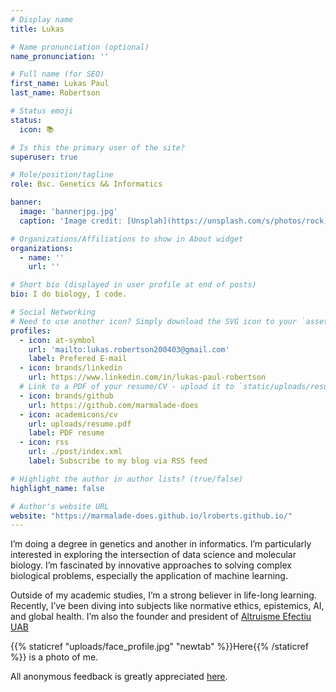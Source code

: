 ```yaml
---
# Display name
title: Lukas

# Name pronunciation (optional)
name_pronunciation: ''

# Full name (for SEO)
first_name: Lukas Paul
last_name: Robertson

# Status emoji
status:
  icon: 📚

# Is this the primary user of the site?
superuser: true

# Role/position/tagline
role: Bsc. Genetics && Informatics

banner:
  image: 'bannerjpg.jpg'
  caption: 'Image credit: [Unsplah](https://unsplash.com/s/photos/rock). I sadly forgot the author'

# Organizations/Affiliations to show in About widget
organizations:
  - name: ''
    url: ''

# Short bio (displayed in user profile at end of posts)
bio: I do biology, I code.

# Social Networking
# Need to use another icon? Simply download the SVG icon to your `assets/media/icons/` folder.
profiles:
  - icon: at-symbol
    url: 'mailto:lukas.robertson200403@gmail.com'
    label: Prefered E-mail
  - icon: brands/linkedin
    url: https://www.linkedin.com/in/lukas-paul-robertson
  # Link to a PDF of your resume/CV - upload it to `static/uploads/resume.pdf`
  - icon: brands/github
    url: https://github.com/marmalade-does
  - icon: academicons/cv
    url: uploads/resume.pdf
    label: PDF resume
  - icon: rss
    url: ./post/index.xml
    label: Subscribe to my blog via RSS feed

# Highlight the author in author lists? (true/false)
highlight_name: false

# Author's website URL
website: "https://marmalade-does.github.io/lroberts.github.io/"
---
```


I’m doing a degree in genetics and another in informatics. I’m particularly interested in exploring the intersection of data science and molecular biology. I’m fascinated by innovative approaches to solving complex biological problems, especially the application of machine learning.

Outside of my academic studies, I’m a strong believer in life-long learning. Recently, I’ve been diving into subjects like normative ethics, epistemics, AI, and global health. I’m also the founder and president of [Altruisme Efectiu UAB](https://sites.google.com/view/altruisme-efectiu-uab/home)

{{% staticref "uploads/face_profile.jpg" "newtab" %}}Here{{% /staticref %}} is a photo of me.

All anonymous feedback is greatly appreciated [here](https://www.admonymous.co/lroberts). 
